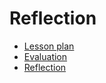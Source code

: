 # Reflection

- [Lesson plan](../../lesson_plans/20251002/README.md)
- [Evaluation](../../evaluations/20251002/README.md)
- [Reflection](../../reflections/20251002/README.md)
